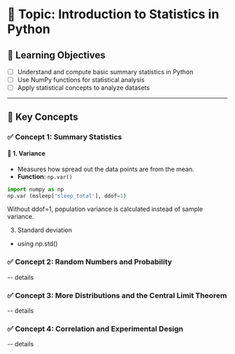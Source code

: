 # 🧠 Topic: Introduction to Statistics in Python

## 🎯 Learning Objectives
- [ ] Understand and compute basic summary statistics in Python
- [ ] Use NumPy functions for statistical analysis
- [ ] Apply statistical concepts to analyze datasets

---

## 📖 Key Concepts

### ✅ Concept 1: Summary Statistics

#### 🔹 1. Variance
- Measures how spread out the data points are from the mean.
- **Function**: `np.var()`

```python
import numpy as np
np.var (msleep['sleep_total'], ddof=1)
```

Without ddof=1, population variance is calculated instead of sample variance.

3) Standard deviation

- using np.std()



### ✅ Concept 2: Random Numbers and Probability
-- details

### ✅ Concept 3: More Distributions and the Central Limit Theorem
-- details

### ✅ Concept 4: Correlation and Experimental Design
-- details

